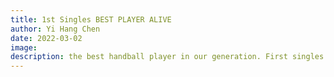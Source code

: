 ```yaml
---
title: 1st Singles BEST PLAYER ALIVE
author: Yi Hang Chen
date: 2022-03-02
image:
description: the best handball player in our generation. First singles cant be beat. Excels at everything he does. frogs are yummy. Can't get into Stony Brook. Surrenders to pressure. Needs more consistency, fix his sleep schedule, and play smart. He also needs to move more for the ball. only weakness he has his his height and wingspan. Jemer is his coach and mentor, he was previously A player, the best of the best. Very experienced and well rounded. !st single needs more power and swing properly. The tech team has a good chance winning island but brooklyn will be a challenge. Very likely to stay in new york for college.
---
```

